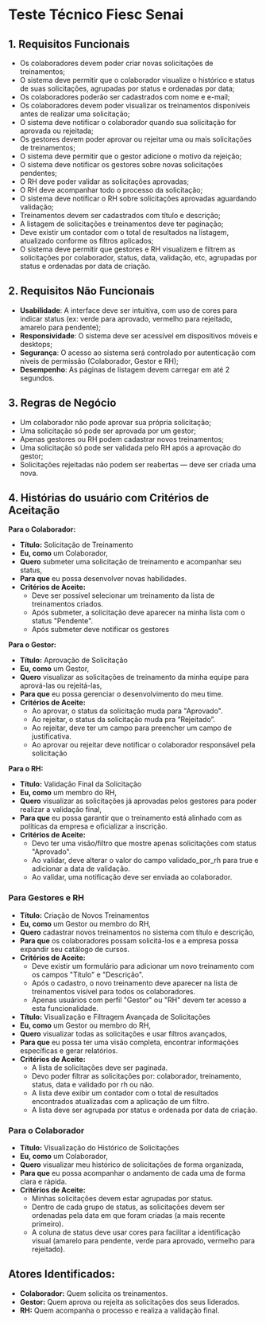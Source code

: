 # Teste Técnico Fiesc Senai

## **1. Requisitos Funcionais**

- Os colaboradores devem poder criar novas solicitações de treinamentos;
- O sistema deve permitir que o colaborador visualize o histórico e status de suas solicitações, agrupadas por status e ordenadas por data;
- Os colaboradores poderão ser cadastrados com nome e e-mail;
- Os colaboradores devem poder visualizar os treinamentos disponíveis antes de realizar uma solicitação;
- O sistema deve notificar o colaborador quando sua solicitação for aprovada ou rejeitada;
- Os gestores devem poder aprovar ou rejeitar uma ou mais solicitações de treinamentos;
- O sistema deve permitir que o gestor adicione o motivo da rejeição;
- O sistema deve notificar os gestores sobre novas solicitações pendentes;
- O RH deve poder validar as solicitações aprovadas;
- O RH deve acompanhar todo o processo da solicitação;
- O sistema deve notificar o RH sobre solicitações aprovadas aguardando validação;
- Treinamentos devem ser cadastrados com título e descrição;
- A listagem de solicitações e treinamentos deve ter paginação;
- Deve existir um contador com o total de resultados na listagem, atualizado conforme os filtros aplicados;
- O sistema deve permitir que gestores e RH visualizem e filtrem as solicitações por colaborador, status, data, validação, etc, agrupadas por status e ordenadas por data de criação.

## **2. Requisitos Não Funcionais**

- **Usabilidade**: A interface deve ser intuitiva, com uso de cores para indicar status (ex: verde para aprovado, vermelho para rejeitado, amarelo para pendente);
- **Responsividade**: O sistema deve ser acessível em dispositivos móveis e desktops;
- **Segurança**: O acesso ao sistema será controlado por autenticação com níveis de permissão (Colaborador, Gestor e RH);
- **Desempenho**: As páginas de listagem devem carregar em até 2 segundos.

## 3. Regras de Negócio

- Um colaborador não pode aprovar sua própria solicitação;
- Uma solicitação só pode ser aprovada por um gestor;
- Apenas gestores ou RH podem cadastrar novos treinamentos;
- Uma solicitação só pode ser validada pelo RH após a aprovação do gestor;
- Solicitações rejeitadas não podem ser reabertas — deve ser criada uma nova.

## 4. Histórias do usuário com Critérios de Aceitação

**Para o Colaborador:**

- **Título:** Solicitação de Treinamento
- **Eu, como** um Colaborador,
- **Quero** submeter uma solicitação de treinamento e acompanhar seu status,
- **Para que** eu possa desenvolver novas habilidades.
- **Critérios de Aceite:**
    - Deve ser possível selecionar um treinamento da lista de treinamentos criados.
    - Após submeter, a solicitação deve aparecer na minha lista com o status "Pendente".
    - Após submeter deve notificar os gestores

**Para o Gestor:**

- **Título:** Aprovação de Solicitação
- **Eu, como** um Gestor,
- **Quero** visualizar as solicitações de treinamento da minha equipe para aprová-las ou rejeitá-las,
- **Para que** eu possa gerenciar o desenvolvimento do meu time.
- **Critérios de Aceite:**
    - Ao aprovar, o status da solicitação muda para "Aprovado".
    - Ao rejeitar, o status da solicitação muda pra “Rejeitado”.
    - Ao rejeitar, deve ter um campo para preencher um campo de justificativa.
    - Ao aprovar ou rejeitar deve notificar o colaborador responsável pela solicitação

**Para o RH:**

- **Título:** Validação Final da Solicitação
- **Eu, como** um membro do RH,
- **Quero** visualizar as solicitações já aprovadas pelos gestores para poder realizar a validação final,
- **Para que** eu possa garantir que o treinamento está alinhado com as políticas da empresa e oficializar a inscrição.
- **Critérios de Aceite:**
    - Devo ter uma visão/filtro que mostre apenas solicitações com status "Aprovado".
    - Ao validar, deve alterar o valor do campo validado_por_rh para true e adicionar a data de validação.
    - Ao validar, uma notificação deve ser enviada ao colaborador.

### Para Gestores e RH

- **Título:** Criação de Novos Treinamentos
- **Eu, como** um Gestor ou membro do RH,
- **Quero** cadastrar novos treinamentos no sistema com título e descrição,
- **Para que** os colaboradores possam solicitá-los e a empresa possa expandir seu catálogo de cursos.
- **Critérios de Aceite:**
    - Deve existir um formulário para adicionar um novo treinamento com os campos "Título" e "Descrição".
    - Após o cadastro, o novo treinamento deve aparecer na lista de treinamentos visível para todos os colaboradores.
    - Apenas usuários com perfil "Gestor" ou "RH" devem ter acesso a esta funcionalidade.
- **Título:** Visualização e Filtragem Avançada de Solicitações
- **Eu, como** um Gestor ou membro do RH,
- **Quero** visualizar todas as solicitações e usar filtros avançados,
- **Para que** eu possa ter uma visão completa, encontrar informações específicas e gerar relatórios.
- **Critérios de Aceite:**
    - A lista de solicitações deve ser paginada.
    - Devo poder filtrar as solicitações por: colaborador, treinamento, status, data e validado por rh ou não.
    - A lista deve exibir um contador com o total de resultados encontrados atualizadas com a aplicação de um filtro.
    - A lista deve ser agrupada por status e ordenada por data de criação.

### Para o Colaborador

- **Título:** Visualização do Histórico de Solicitações
- **Eu, como** um Colaborador,
- **Quero** visualizar meu histórico de solicitações de forma organizada,
- **Para que** eu possa acompanhar o andamento de cada uma de forma clara e rápida.
- **Critérios de Aceite:**
    - Minhas solicitações devem estar agrupadas por status.
    - Dentro de cada grupo de status, as solicitações devem ser ordenadas pela data em que foram criadas (a mais recente primeiro).
    - A coluna de status deve usar cores para facilitar a identificação visual (amarelo para pendente, verde para aprovado, vermelho para rejeitado).

## Atores Identificados:

- **Colaborador:** Quem solicita os treinamentos.
- **Gestor:** Quem aprova ou rejeita as solicitações dos seus liderados.
- **RH:** Quem acompanha o processo e realiza a validação final.